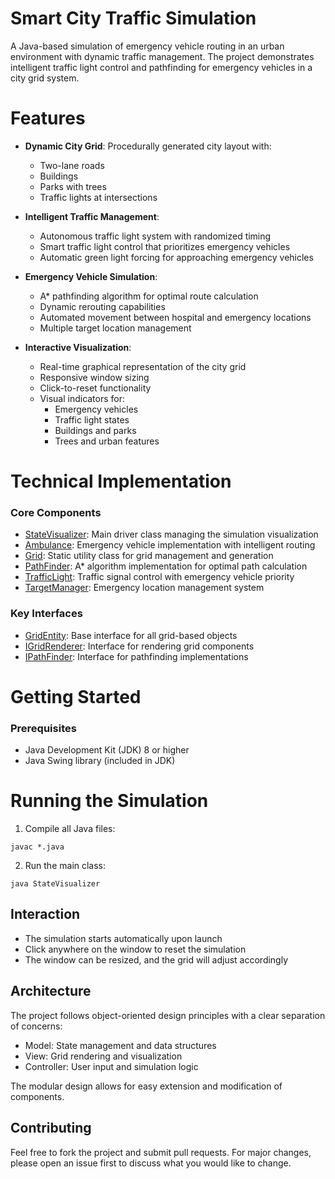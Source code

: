 # Smart City Traffic Simulation
A Java-based simulation of emergency vehicle routing in an urban environment with dynamic traffic management. The project demonstrates intelligent traffic light control and pathfinding for emergency vehicles in a city grid system.

# Features 
* **Dynamic City Grid**: Procedurally generated city layout with:
  * Two-lane roads
  * Buildings
  * Parks with trees
  * Traffic lights at intersections

* **Intelligent Traffic Management**:
  * Autonomous traffic light system with randomized timing
  * Smart traffic light control that prioritizes emergency vehicles
  * Automatic green light forcing for approaching emergency vehicles

* **Emergency Vehicle Simulation**:
  * A* pathfinding algorithm for optimal route calculation
  * Dynamic rerouting capabilities
  * Automated movement between hospital and emergency locations
  * Multiple target location management

* **Interactive Visualization**:
  * Real-time graphical representation of the city grid
  * Responsive window sizing
  * Click-to-reset functionality
  * Visual indicators for:
    * Emergency vehicles
    * Traffic light states
    * Buildings and parks
    * Trees and urban features

# Technical Implementation
### Core Components
* [StateVisualizer](StateVisualizer.java): Main driver class managing the simulation visualization
* [Ambulance](Ambulance.java): Emergency vehicle implementation with intelligent routing
* [Grid](Grid.java): Static utility class for grid management and generation
* [PathFinder](PathFinder.java): A* algorithm implementation for optimal path calculation
* [TrafficLight](TrafficLight.java): Traffic signal control with emergency vehicle priority
* [TargetManager](TargetManager.java): Emergency location management system

### Key Interfaces
* [GridEntity](GridEntity.java): Base interface for all grid-based objects
* [IGridRenderer](IGridRenderer.java): Interface for rendering grid components
* [IPathFinder](IPathFinder.java): Interface for pathfinding implementations

# Getting Started
### Prerequisites 
* Java Development Kit (JDK) 8 or higher
* Java Swing library (included in JDK)

# Running the Simulation 
1. Compile all Java files:
```
javac *.java
```
2. Run the main class:
```
java StateVisualizer
```
## Interaction
* The simulation starts automatically upon launch
* Click anywhere on the window to reset the simulation
* The window can be resized, and the grid will adjust accordingly

## Architecture
The project follows object-oriented design principles with a clear separation of concerns:
* Model: State management and data structures
* View: Grid rendering and visualization
* Controller: User input and simulation logic

The modular design allows for easy extension and modification of components.

## Contributing 
Feel free to fork the project and submit pull requests. For major changes, please open an issue first to discuss what you would like to change.
